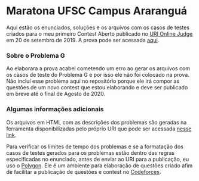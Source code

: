 # Maratona UFSC Campus Araranguá

Aqui estão os enunciados, soluções e os arquivos com os casos de testes criados para o meu primeiro Contest Aberto publicado no [URI Online Judge](https://www.urionlinejudge.com.br/) em 20 de setembro de 2019. A prova pode ser acessada [aqui](https://www.urionlinejudge.com.br/judge/pt/problems/origin/176).

### Sobre o Problema G

Ao elaborara a prova acabei cometendo um erro ao gerar os arquivos com os casos de teste do Problema G e por isso ele não foi colocado na prova. Não incluí esse problema aqui no repositório porque ele irá compor as questões de um novo contest que estou elaborando e deve ser publicado em breve até o final de Agosto de 2020.

### Algumas informações adicionais

Os arquivos em HTML com as descrições dos problemas são geradas na ferramenta disponibilizadas pelo próprio URI que pode ser acessada [nesse link](https://www.urionlinejudge.com.br/builder/).

Para verificar os limites de tempo dos problemas e se a formatação dos casos de testes gerados para os problemas estão dentro das regras especificadas no enunciado, antes de enviar ao URI para a publicação, eu uso o [Polygon](https://polygon.codeforces.com/). Ele é um ambiente para elaboração de questões criado afim de facilitar a publicação de questões e contest no [Codeforces](https://codeforces.com/).